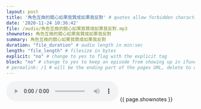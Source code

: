 ```yaml
---
layout: post
title: '角色互換的關心如果我贊成如果我反對' # quotes allow forbidden characters like the colon
date: '2020-11-24 10:36:42'
file: /audio/角色互換的關心如果我贊成如果我反對.mp3
shownotes: 角色互換的關心如果我贊成如果我反對
summary: 角色互換的關心如果我贊成如果我反對
duration: "file_duration" # audio length in min:sec
length: "file_length" # filesize in bytes
explicit: "no" # change to yes to flag with the explicit tag
block: "no" # change to yes to keep an episode from showing up in iTunes
# permalink: /1 # will be the ending part of the pages URL, delete to default to the title
---
```


<audio controls>
<source src="{{site.url}}{{site.baseurl}}{{ page.file }}" type="audio/x-mp3">
Your browser does not support the audio element.
</audio>
{{ page.shownotes }}
